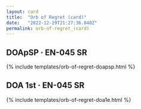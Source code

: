 ```yaml
---
layout: card
title:  "Orb of Regret (card)"
date:   "2022-12-29T21:27:36.840Z"
permalink: orb-of-regret_(card)
---
```


## DOApSP &middot; EN-045 SR

{% include templates/orb-of-regret-doapsp.html %}


## DOA 1st &middot; EN-045 SR

{% include templates/orb-of-regret-doa1e.html %}
